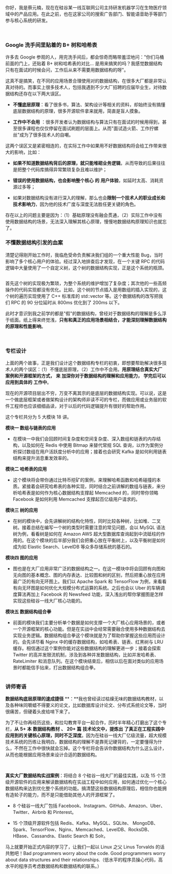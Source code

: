 你好，我是蔡元楠，现在在硅谷某一线互联网公司主持研发机器学习在生物医疗领域中的产品应用。在此之前，也在这家公司的搜索广告部门、智能语音助手等部门参与核心系统的研发。

<br />

<Image alt="" src="https://s0.lgstatic.com/i/image3/M01/56/51/CgpOIF3vZmmAL-aRAABZ3pUggvU160.png"/>

### Google 洗手间里贴着的 B+ 树和哈希表

许多去 Google 参观的人，用完洗手间后，都会惊奇而略带羞涩地问："你们马桶前面的门上，还贴着 B+ 树和哈希表的对比... 是用来搞笑的吗？我感觉数据结构只有在面试的时候会问，工作后从来不需要用数据结构的呀"。

这真不是搞笑，在不同的应用场景合理使用对的数据结构，在很多大厂都是非常认真对待的。而事实上很多技术人，包括我遇到不少大厂招聘的应届毕业生，对待数据结构还存在以下两大误区。

* **不懂底层原理**：看了很多书，算法、架构设计等相关的资料，却始终没有搞懂底层数据结构的原理，很多开源软件拿来就用，简直是盲人摸象。

* **工作中不会用** ：很多开发者认为数据结构与算法只有在面试的时候用得到，甚至很多课程也仅仅停留在面试刷题的层面上。从而"面试造火箭、工作拧螺丝"成为了很多技术人的自嘲。

这两个误区又是紧密相连的，在实际工作中如果用不好数据结构将会给工作带来很大的影响，比如：

* **如果不知道数据结构背后的原理，就只能堆砌业务逻辑**，从而导致的后果往往是把整个代码库搞得异常繁琐复杂且难以维护；

* **错误的使用数据结构，也会影响整个核心** **的** **用户体验**，如延时太高、消耗资源过多等；

* 如果对数据结构没有进行深入的理解，那么也会**限制一个技术人的职业成长和技术影响力**，因为他的技术广度与深度无法胜任更关键的角色。

存在以上的问题主要是因为：（1）基础原理没有融会贯通，（2）实际工作中没有使用数据结构的场景，无法深入理解其核心原理，慢慢地数据结构原理知识也就忘了。

### **不懂数据结构引发的血案**

清楚记得刚开始工作时，我临危受命负责解决我们组的一个重大性能 Bug，当时影响了多个核心用户的体验。经过深入地排查后才发现，在一个关键 RPC 的代码逻辑中大量使用了一个自定义树，这个树的数据结构实现，正是这个系统的瓶颈。

<Image alt="" src="https://s0.lgstatic.com/i/image3/M01/56/52/CgpOIF3vZuaAJttsAABYcF4LA_U244.png"/>

<br />

首先这个树的实现极为繁琐，为整个系统的维护增加了复杂度；其次他的一些高频操作的代码实现都没有优化。比如，这个树的节点插入是用数组的插入实现的，这个树的遍历实现使用了 C++ 标准库的 std::vector 等。这个数据结构的改写把我们 RPC 的 90 分位延时从 800ms 优化到了 200ms 以下。  

此时才意识到我之前学的都是"假"的数据结构，曾经对于数据结构的理解是多么浮于纸面。纸上得来终觉浅，**只有和真正的应用场景相结合，才能深刻理解数据结构的原理和性能影响**。

<br />

<Image alt="" src="https://s0.lgstatic.com/i/image3/M01/56/52/CgpOIF3vZxWAWnmjAACdS3vJHuo359.png"/>

### 专栏设计

上面的两个故事，正是我们设计这个数据结构专栏的初衷，即想要帮助解决很多技术人的两个误区：（1）不懂底层原理，（2）工作中不会用。**用原理结合真实大厂案例和开源框架的方式，** **来** **加深你对于数据结构的理解和应用能力，** **学完后可以应用到具体的** **工作中**。

现在的开源项目层出不穷，万变不离其宗的是底层的数据结构实现。可以说，这是一个做底层框架或者做架构设计的架构师非读不可的专栏，而做应用或业务层的软件工程师也应该细细品读，对于以后的代码逻辑提升有很好的帮助作用。

这个专栏共分为 5 大模块 18 讲。

**模块一 数组与链表的应用**

* 在模块一中我们会回顾时间复杂度和空间复杂度、深入数组和链表的内存结构，以及如何在 Redis 中使用 Bitmap 来替代常规 SQL 查询，以作为案例分析探讨数组在用户活跃度分析中的应用；接着也会研究 Kafka 是如何利用链表结构来提升消息重发效率的。

**模块二 哈希表的应用**

* 这个模块将会带你通过比特币挖矿的案例，来理解哈希函数和哈希碰撞的本质。紧接着会研究哈希表的各种实现，同时结合之前讲解的数组与链表，来分析哈希表是如何作为核心数据结构支撑起 Memcached 的，同时带你领略 Facebook 是如何利用 Memcached 支撑起百亿级用户请求的。

**模块三 树的应用**

* 在树的模块中，会先讲解树的结构化特性，同时比较各种树，比如堆、二叉树。接着总结在编写一个树的类型时需要注意的常见问题，会以 MySQL 语法树为例，看看树是如何在 Amazon AWS 超大型数据库查询起到中流砥柱的作用的。在这个模块的后半部分我们会把重心放在平衡树上，以及平衡树是如何成为如 Elastic Search、LevelDB 等众多存储系统的基石的。

**模块四 图的应用**

* 图也是在大厂应用非常广泛的数据结构之一。在这一模块中将会回顾有向图和无向图的基本概念、图的内存表达、比较图和树的区别，然后把重心放在应用最广泛的有向无环图上。我们以 Apache Spark 和 TensorFlow 为例，来看看有向无环图是如何优化大规模分布式运算的系统。之后也会以 Uber 的车辆调度算法再加上 Facebook 的 Newsfeed 功能，深入浅出的帮你掌握图是怎样实现这些硅谷一线大厂核心功能的。

**模块五 数据结构组合拳**

* 前面的模块我们主要分析单个数据是如何支撑一个大厂核心应用场景的，或者一个开源框架的核心功能。但是在实战中会经常需要融合使用多种数据结构去实现业务逻辑。数据结构组合拳这个模块就是为了帮助你掌握这些应用而设计的。会先详尽看 Nginx 中的缓存数据结构，如哈希表、链表、红黑树与 LRU 缓存。相信通过这个案例你能对这些数据结构的理解更进一步；接着会探索 Twitter 的高并发限流机制，涉及到各种并发数据结构，比如并发哈希表、RateLimiter 和消息队列。在这个模块结束后，相信以后在面对类似的应用场景时都能信手拈来，打出数据结构组合拳。

<Image alt="" src="https://s0.lgstatic.com/i/image3/M01/56/2A/Cgq2xl3vDlqAbRrnAAPYhGviMng817.png"/>

### **讲师寄语**

**数据结构底层原理的速成捷径** **：**我也曾经读过枯燥无味的数据结构教材，以及各种味同嚼蜡不得要义的论文，比如数据库设计论文、分布式系统论文等，当时很痛苦，但硬着头皮给啃下来了。

为了不让你再经历这些，和拉勾教育平台一起合作，历时半年精心打磨出了这个专栏，**从** **5+** **本** **数据结构教材** **、** **20+** **篇** **技术论文中，提炼出** **了真正在工程实践中应用到的关键核心原理，同时不乏深度**。因为在硅谷一线大厂亿级流量，超大规模技术系统的历练让我明白，数据结构的理解不是靠死记硬背的，一定要懂得为什么，不然在工作中很快就会忘掉。这个专栏将会告诉你数据结构为什么这么设计，从而也能根据应用场景来设计合适的数据结构。

<br />

<Image alt="" src="https://s0.lgstatic.com/i/image3/M01/56/52/Cgq2xl3vZ26ACVY1AADymKZ0ALI496.png"/>

**真实大厂数据结构实战案例**：将结合 8 个硅谷一线大厂的最佳实践，以及 15 个顶级开源软件的应用来解读数据结构在实战工程中如何应用，如何通过优化一个核心数据结构来达到优化整个系统的功能。搞清楚这些数据结构原理后，相信你也能拥有造轮子的能力，而不是只能借助其他人的开源框架了。

* 8 个硅谷一线大厂包括 Facebook、Instagram、GitHub、Amazon、Uber、Twitter、Airbnb 和 Pinterest。

* 15 个顶级开源软件包括 Redis、Kafka、MySQL、SQLite、 MongoDB、Spark、TensorFlow、Nginx、Memcached、LevelDB、RocksDB、HBase、Cassandra、Elastic Search 和 Solr。

马上就要开始正式内容的学习了，让我们一起以 Linux 之父 Linus Torvalds 的话共勉吧！Bad programmers worry about the code. Good programmers worry about data structures and their relationships.（低水平的程序员操心代码，高水平的程序员考虑数据结构和数据结构的联系。）

<br />

